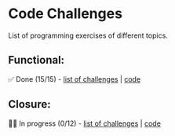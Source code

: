 # Code Challenges

List of programming exercises of different topics.

## Functional:
✅ Done (15/15) - [list of challenges](../../tree/main/src/functional) | [code](../../tree/main/src/functional/index.js)

## Closure:
👨‍💻 In progress (0/12) - [list of challenges](../../tree/main/src/closure) | [code](../../tree/main/src/closure/index.js)
